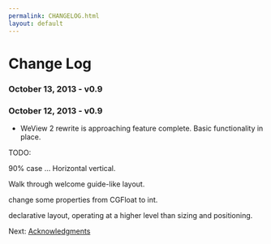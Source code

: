 ```yaml
---
permalink: CHANGELOG.html
layout: default
---
```


# Change Log


<!-- TEMPLATE START -->

### October 13, 2013 - v0.9

### October 12, 2013 - v0.9
* WeView 2 rewrite is approaching feature complete.
Basic functionality in place.  





TODO:

90% case ... Horizontal vertical.

Walk through welcome guide-like layout.

change some properties from CGFloat to int.

declarative layout, operating at a higher level than sizing and positioning.

<!-- TEMPLATE END -->

<p class="nextLink">Next:  <a href="Acknowledgments.html">Acknowledgments</a></p>